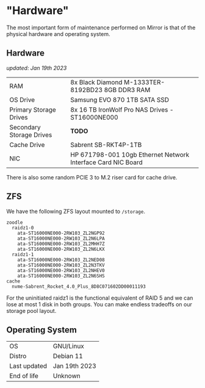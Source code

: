 # "Hardware"

The most important form of maintenance performed on Mirror is that of the physical hardware and operating system.

## Hardware 

_updated: Jan 19th 2023_

|||
|-----|----|
| RAM | 8x Black Diamond M-1333TER-8192BD23 8GB DDR3 RAM
| OS Drive | Samsung EVO 870 1TB SATA SSD
| Primary Storage Drives | 8x 16 TB IronWolf Pro NAS Drives - ST16000NE000
| Secondary Storage Drives | **TODO**
| Cache Drive | Sabrent SB-RKT4P-1TB
| NIC | HP 671798-001 10gb Ethernet Network Interface Card NIC Board

There is also some random PCIE 3 to M.2 riser card for cache drive.

## ZFS

We have the following ZFS layout mounted to `/storage`.

```
zoodle
  raidz1-0
    ata-ST16000NE000-2RW103_ZL2NGP92
    ata-ST16000NE000-2RW103_ZL2N6LPA
    ata-ST16000NE000-2RW103_ZL2MHH7Z
    ata-ST16000NE000-2RW103_ZL2N6LKX
  raidz1-1
    ata-ST16000NE000-2RW103_ZL2NED08
    ata-ST16000NE000-2RW103_ZL2N3TKV
    ata-ST16000NE000-2RW103_ZL2NHEV0
    ata-ST16000NE000-2RW103_ZL2N6SHS
cache
  nvme-Sabrent_Rocket_4.0_Plus_8D8C071602DD00011193
```

For the uninitiated raidz1 is the functional equivalent of RAID 5 and we can lose at most 1 disk in both groups. You can make endless tradeoffs on our storage pool layout. 

## Operating System

| | |
| :--- | :--- |
| OS | GNU/Linux
| Distro | Debian 11
| Last updated | Jan 19th 2023
| End of life | Unknown

